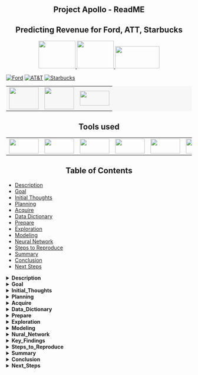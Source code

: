 <h2 style="text-align:center; font-weight:bold;">Project Apollo - ReadME</h2>



<h2 style="text-align:center; font-weight:bold;">Predicting Revenue for Ford, ATT, Starbucks</h2>


<!-- Resized and oriented images -->
<p align="center">
    <a href="https://shareholder.ford.com/Investors/Home/default.aspx">
        <img src="https://upload.wikimedia.org/wikipedia/commons/d/d8/Ford_logo.svg" width="100" height="75">
    </a>
    <a href="https://investors.att.com/">
        <img src="https://upload.wikimedia.org/wikipedia/commons/3/31/AT%26T_logo_2016.svg" width="100" height="75">
    </a>
    <a href="https://investor.starbucks.com/ir-home/default.aspx">
        <img src="https://upload.wikimedia.org/wikipedia/commons/d/d6/Starbucks_logo.jpg" width="120" height="60">
    </a>
</p>


[![Ford](https://upload.wikimedia.org/wikipedia/commons/d/d8/Ford_logo.svg)](https://shareholder.ford.com/Investors/Home/default.aspx)
[![AT&T](https://upload.wikimedia.org/wikipedia/commons/3/31/AT%26T_logo_2016.svg)](https://investors.att.com/)
[![Starbucks](https://upload.wikimedia.org/wikipedia/commons/d/d6/Starbucks_logo.jpg)](https://investor.starbucks.com/ir-home/default.aspx)


<!-- #region -->


<!-- Badges Table -->
<table style="background-color: #f7f7f7; margin: 0 auto; width: 100%;">
  <tr>
    <td style="text-align: center;"><a href="https://shareholder.ford.com/Investors/Home/default.aspx"><img src="https://upload.wikimedia.org/wikipedia/commons/d/d8/Ford_logo.svg" width="80" height="60"></a></td>
    <td style="text-align: center;"><a href="https://investors.att.com/"><img src="https://upload.wikimedia.org/wikipedia/commons/3/31/AT%26T_logo_2016.svg" width="80" height="60"></a></td>
    <td style="text-align: center;"><a href="https://investor.starbucks.com/ir-home/default.aspx"><img src="https://upload.wikimedia.org/wikipedia/commons/d/d6/Starbucks_logo.jpg" width="80" height="40"></a></td>
  </tr>
</table>

<!-- #endregion -->

<h2 style="text-align: center; font-weight: bold;">Tools used</h2>

<!-- Icons container table -->
<table style="margin: 0 auto; width: 100%;">
  <tr>
    <td style="text-align: center;"><a href="https://pandas.pydata.org/"><img src="https://upload.wikimedia.org/wikipedia/commons/thumb/e/ed/Pandas_logo.svg/1200px-Pandas_logo.svg.png" width="80" height="40"></a></td>
    <td style="text-align: center;"><a href="https://numpy.org/"><img src="https://upload.wikimedia.org/wikipedia/commons/thumb/1/1a/NumPy_logo.svg/1280px-NumPy_logo.svg.png" width="80" height="40"></a></td>
    <td style="text-align: center;"><a href="https://scipy.org/"><img src="https://upload.wikimedia.org/wikipedia/commons/b/b2/SCIPY_2.svg" width="80" height="40"></a></td>
    <td style="text-align: center;"><a href="https://matplotlib.org/"><img src="https://upload.wikimedia.org/wikipedia/commons/thumb/8/84/Matplotlib_icon.svg/1200px-Matplotlib_icon.svg.png" width="80" height="40"></a></td>
    <td style="text-align: center;"><a href="https://seaborn.pydata.org/"><img src="https://seaborn.pydata.org/_static/logo-wide-lightbg.svg" width="80" height="40"></a></td>
    <td style="text-align: center;"><a href="https://scikit-learn.org/stable/"><img src="https://upload.wikimedia.org/wikipedia/commons/thumb/0/05/Scikit_learn_logo_small.svg/1024px-Scikit_learn_logo_small.svg.png" width="80" height="40"></a></td>
  </tr>
</table>



<h2 style="text-align:center; font-weight:bold;">Table of Contents</h2>

<!-- #region -->
<a name="top"></a>
- [Description](#Description)
- [Goal](#Goal)
- [Initial Thoughts](#Initial_Thoughts)
- [Planning](#Planning)
- [Acquire](#Acquire)
- [Data Dictionary](#Data_Dictionary)
- [Prepare](#Prepare)
- [Exploration](#Exploration)
- [Modeling](#Modeling)
- [Neural Network](#Neural_Network)
- [Steps to Reproduce](#Steps_to_Reproduce)
- [Summary](#Summary)
- [Conclusion](#Conclusion)
- [Next Steps](#Next_Steps)

<details>
<summary><strong>Description</strong></summary>

## Description

This project predicts the next quarter's revenue for U.S blue chip companies (Ford Motor Company, Starbucks, and ATT), based on 80 quarters (20 years worth) of various economic, social, political, and environmental factors.
    
<a href="#top">Return to Table of Contents</a>
</details>

<details>
    
<summary><strong>Goal</strong></summary>

## Goal

The goal is to use generic data available to the public rather than industry-specific data or company-specific data to make a good total revenue prediction, better than predicting the average.
    
<a href="#top">Return to Table of Contents</a>
</details>

<details>
<summary><strong>Initial_Thoughts</strong></summary>

## Initial_Thoughts

"Everything, Everywhere, all at once" — this profound quote encapsulates the concept of the interconnectedness of all things across different locations and scenarios, occurring simultaneously. With this in mind, our project focuses on uncovering influential features within data segments from diverse sectors, which can have substantial impacts on revenue performance. By acquiring these subtle insights, decision-makers can be equipped with advanced knowledge of the external factors influencing their revenues, enabling them to adapt their business strategies accordingly.

With the above in mind, some initial questions we had:
- Are our target variables normally distributed?
- What features are statistically significant to our targets?
- Can the same features work for multiple targets? (Targets tested separately)
- What are the impacts of negative and positive correlating features?

<a href="#top">Return to Table of Contents</a>
</details>

<details>
<summary><strong>Planning</strong></summary>

## Planning

Generated a range of innovative ideas for revenue-affecting features through productive brainstorming sessions. Organized tasks using a Kanban board, efficiently tracking their progress under categories like 'Needs to be done', 'Doing', and 'Done'. Collaboratively compiled and maintained a shared knowledge document, ensuring seamless dissemination of new information, ideas, and functions across the team. Set clear milestone due dates and benchmarks, providing a solid foundation for measuring progress and achieving project goals.

<a href="#top">Return to Table of Contents</a>
</details>

<details>
<summary><strong>Acquire</strong></summary>

## Acquire

During the "Acquire" phase of our project, we collected a rich dataset comprising 40 features meticulously sourced from over 17 distinct websites. Notable among them are:
- Federal Reserve Economic Data (FRED)
- Bureau of Labor & Statistics (BLS)
- Organization for Economic Cooperation and Development (OECD)
    
Bringing all this valuable data together, we created a unified and coherent dataframe. This comprehensive dataframe incorporates data spanning two decades, encompassing 80 quarters. Each row represents one quarter, containing all pertinent revenue figures and associated features. See data dictionary below:

<a href="#top">Return to Table of Contents</a>
</details>

<details>
<summary><strong>Data_Dictionary</strong></summary>

## Data_Dictionary

| Feature | Definition (measurement)|
|:--------|:-----------|
|adjusted_revenue| The total quarterly revenue of the target Company in dollars adjusted for inflation|
|Year| The year of the data |
|Quarter| The quarter of the data |
|Population|The U.S. population for the quarter| 
|Median_house_income| The median household income per quarter in dollars|
|Federal_fund_rate| The interest rate that U.S. banks pay one another top borrow or loan money overnight (percentage)|
|Unemp_rate| The unemployment rate, the number of residents without a job and looking for work divided by the total number of residents|
|Home_ownership_rate| Home ownership rate by population|
|Government_spending| Government spending in billions of dollars|
|Gdp_deflated| measures changes in the prices of goods and services produced in the United States|
|Cpi_all_items_avg| Measures price change experienced by urban consumers; the average change in price over time of a market basket of consumer goods and services|
|Avg_temperature| The avg temperature in fahrenheit for the quarter|
|Avg_precipitation| The avg rainfall in inches for the quarter|
|Palmer_drought_index| The magnitude of PDSI indicates the severity of the departure from normal soil moisture conditions|
|eci|The Employment Cost Index, is a quarterly measure of the change in the price of labor, defined as compensation per employee hour worked|
|dow|Quarterly Dow Jones Industrial average|
|P_election| If it is a presidential election year (1=yes)|
|Midterm_election| If it is a midterm election year (1=yes)|
|Violent_crime_rate|Violent crimes (involve force or threat of force) per 100,000 |
|Consumer_confidence_index| An indication of future developments based on households' responses 100+ being a positive outlook|
|Case_shiller_index| benchmark of average single-family home prices in the U.S., calculated monthly based on changes in home prices over the prior three months |
|Prime| The prime rate is the interest rate that commercial banks charge creditworthy customers|
|Man_new_order|Motor Vehicles and Parts, Monthly, Seasonally Adjusted (in millions of dollars)|
|Construction_res|Total amount spent on residential construction (in millions of dollars)|
|CLI|The composite leading indicator, designed to provide early signals of turning points in business cycles|
|Soy|Soy bean prices|
|Misery_index|The measure of economic distress felt by everyday people, due to the risk of (or actual) joblessness combined with an increasing cost of living| 

<a href="#top">Return to Table of Contents</a>
</details>

<details>
<summary><strong>Prepare</strong></summary>

## Prepare

#### Data Preparation Process:

- Most of the financial data we encountered was relatively clean and had minimal null values.
- The null values we did encounter were mainly due to missing data that did not extend beyond 2020.

#### Handling Missing Values:

- For variables where it made sense, we filled in missing values using a 3-period weighted moving average.

- However, for variables where filling in missing data would be unreliable, we decided to drop those variables.

#### Adjust Monetary Variables
- We used the CPI method of deflating all of our monetary variables. 
    - The Formula is as follows: 2003 Price x (2023 CPI / 2003 CPI) = 2023 Price

#### Dataframe Preparation for Exploration:

1. First, we lagged the revenue back one quarter. This ensured that revenue would be predicting the quarter ahead of it. For instance, 2022 Q4 data would be used to predict 2023 Q1 revenue.

2. Next, we removed the top row, which contained data relevant to predicting Q3 2023. (Unnecessary for this study)

3. Finally, we isolated 1 line of data. Q1 2023 data was removed and set aside as a separate 1-line dataframe. This dataframe will be used to predict Q2 revenue for Ford, ATT, and Starbucks.

<a href="#top">Return to Table of Contents</a>
</details>

<details>
<summary><strong>Exploration</strong></summary>

## Exploration

#### Data Split and Model Selection:
- At the outset, we divided our data into training and test sets following a 70/30 split. As our modeling approach incorporates GridSearch, a traditional train-validate-test division was deemed unnecessary.

#### Testing for Normalcy and Statistical Methodology:
- To ensure the reliability of our analysis, we applied the Shapiro-Wilks test to examine the normality of our target variables. Notably, none of our targets exhibited a normal distribution. Acknowledging this, we opted for the utilization of appropriate statistical methods suited for non-parametric data.

#### Spearman's Rank Correlation for Continuous Variables:
- To gauge the relationships between our continuous variables and targets, we employed Spearman's rank correlation test. This rigorous examination allowed us to test each variable for significance concerning each target.

#### Data-Driven Approach to Feature Selection:
- Remaining unbiased, we allowed the data and statistical tests to guide our feature selection process. Consequently, we prepared three distinct sets of features based on what was statistically significant to each of our targets: Ford, AT&T, and Starbucks.

- By adopting this meticulous approach, we have laid a robust foundation for our predictive modeling and analysis, ensuring the accuracy and relevance of our results.

<a href="#top">Return to Table of Contents</a>
</details>

<details>
<summary><strong>Modeling</strong></summary>

## Modeling

#### Feature Selection with KBest:

To enhance our model's performance, we initially scaled the data and employed the KBest method to identify the most important features for each target:

- After KBest feature selection:
    - Ford: 15 features
    - Starbucks: 19 features
    - AT&T: 13 features

#### Regression Models and GridSearch:

Subsequently, we simultaneously employed GridSearch to explore various hyperparameters for the following regression models using the selected features from the training data:

- LassoLars
- Generalized Linear Model
- Polynomial Regression

If polynomial regression degree = 1 was chosen as the best model, this would be equivalent to Ordinary Least Squares regression.

#### Model Evaluation:

To assess model performance, we measured two key metrics on the training data: Root Mean Squared Error (RMSE) and the coefficient of determination ($R^2$):

- RMSE: The average difference between predicted and actual values.
- $R^2$: Also known as the coefficient of determination. This value represents the percentage of the variance in our target variable that is explained by our independent variables.

#### Selecting the Best Model:

We selected the model that demonstrated the lowest RMSE and the highest $R^2$ values. This top-performing model was then utilized to predict values on our test dataset.

#### Predicting the Next Quarter:

Finally, using the one-line data frame in concert with the best performing model, we made predictions for the next quarter.

<a href="#top">Return to Table of Contents</a>
</details>

<details>
<summary><strong>Nural_Network</strong></summary>

## Nural_Network

Words
- smart things
    - even smarter things

</details>

<details>
<summary><strong>Key_Findings</strong></summary>

## Key_Findings

#### Non-Normal Distribution of Targets:
- Our target variables were found to be non-normally distributed, impacting our choice of statistical methods.

#### Starbucks as DOW and S&P 500 Proxy:
- While not officially designated as a proxy, Starbucks' revenue shows a close alignment with the movement of the DOW and S&P 500, making it a 'de-facto' proxy.

#### Impact of AT&T Acquisition:
- In 2005, the merger of SBC (Southwestern Bell Corp.) and AT&T resulted in a noticeable revenue jump from $15.81B to $43.04B between April 2005 and October 2006. This acquisition was not accounted for by our independent features.

#### Revenue Comparison with Inflation Adjustment:
- In terms of inflation-adjusted dollars in the early 2000s, Ford generated more revenue dollar for dollar compared to present date.

#### Starbucks' Resilience and Recovery:
- Starbucks demonstrated resilience during COVID and was minimally affected by the 2008 Great Recession.

#### Impact of COVID and Great Recession on AT&T:
- AT&T was heavily impacted by COVID, and the 2008 Great Recession had no significant effect on the company.
    - Unfortunately, AT&T has not fully recovered since COVID.

#### Ford's Struggle with Recession and COVID:
- Ford was heavily impacted by the 2008 Great Recession and faced significant challenges during COVID due to supply chain issues. However, Ford is now approaching pre-COVID revenue numbers.

#### Correlation of Features with Companies:
- Out of 38 features, 10 were found to be correlated with all three companies, while 6 did not correlate with any of the three.

#### Successful Proof of Concept:
- Our approach and methodology have been proven successful in building a prediction model, laying a solid foundation for future work.

<a href="#top">Return to Table of Contents</a>
</details>

<details>
<summary><strong>Steps_to_Reproduce</strong></summary>

## Steps_to_Reproduce

To facilitate easy replication of our analysis, follow these steps:

#### Download the compiled CSV file from the Github repository.
- 'entire_df_ford_starbucks_att_adjusted.csv'
- Save it to your working directory.
- Read the CSV into a notebook using the following command:
    - df = pd.read_csv("name_of_file.csv")

#### Prepped Data:
- The data is already prepped, so no additional data preparation is required.

#### Utilize Provided Functions:
- Utilize the functions provided in the wrangle.py, explore.py, and modeling.py files included in the Github repository.
- These functions will assist you in various data wrangling, exploration, and modeling tasks.

#### Copy Project_Apollo_Final_Notebook:
- Make a copy of the Project_Apollo_Final_Notebook.ipynb file to start your analysis.

#### Split into Train and Test Datasets:
- Use the split_data() function provided in the explore.py file to split your data into train and test datasets using the 70/30 method.

#### Explore the Data:
- Utilize the functions provided in the explore.py file for data exploration.
- Visualize the data and conduct statistical tests to gain insights into its characteristics.

#### Scale and Model the Data:
- Use the functions from the modeling.py file to scale and model your data.
- Implement appropriate regression techniques to predict the desired outcomes.

#### Analyze Outputs and Form Conclusions:
- Carefully examine the outputs of your analysis.
- Form conclusions based on the results obtained from the modeling process.

#### Summarize with Recommendations/Next Steps:
- Summarize your findings and insights.
- Provide recommendations for further action or possible next steps based on your analysis.

By following these steps and leveraging the provided functions, you can successfully reproduce our analysis and gain valuable insights from the dataset.

<a href="#top">Return to Table of Contents</a>
</details>

<details>
<summary><strong>Summary</strong></summary>

## Summary

The goal of this project was to predict revenue for a Blue Chip Company in the next quarter. We explored the potential of economic, socio-economic, and environmental factors in predicting revenue gains and losses. Overall, the project achieved promising results in predicting revenue for Ford, ATT, and Starbucks, showcasing the potential of the selected features and models.

<a href="#top">Return to Table of Contents</a>
</details>

<details>
<summary><strong>Conclusion</strong></summary>

## Conclusion

We can conclude that our project successfully explored the use of economic, socio-economic, and environmental factors to predict revenue gains and losses for Ford, ATT, and Starbucks. Through rigorous feature selection and testing, we identified key variables and developed models that outperformed baseline predictions and produced respectable RMSE and R2 values.

For Ford, we predict a slight decrease in revenue for Q2 compared to the previous quarter. Meanwhile, the ATT model also demonstrated promising results, projecting an increase in revenue for Q2 compared to Q1. Lastly, the Starbucks model yielded positive outcomes, indicating a slight revenue increase for Q2 in comparison to Q1.

It is worth mentioning that all the models employed the LassoLars model for their predictions.

Overall, our project highlights the potential of leveraging various factors to predict revenue changes for these companies. While further refinements and validations are needed, these results offer valuable insights and opportunities for future analysis and decision-making in their respective industries.

<a href="#top">Return to Table of Contents</a>
</details>

<details>
<summary><strong>Next_Steps</strong></summary>

## Next_Steps

Based on the project findings, we can make the following recommendations and outline potential next steps:

1. Further Refinement and Validation:
   - Validate the models by comparing the predicted revenue with the actual revenue for multiple quarters to ensure consistent performance.
   - Perform additional statistical tests and analysis to validate the relationships between the selected features and revenue changes.
   - Refine the models by incorporating additional relevant variables or exploring different algorithms to improve predictive accuracy.


2. Business Impact and Decision-Making:
   - Evaluate the impact of predicted revenue changes on business operations, financial planning, and resource allocation.
   - Conduct sensitivity analysis to assess the potential outcomes under different revenue scenarios and identify areas that require strategic attention.


3. Continuous Data Collection and Feature Selection:
   - Continuously gather updated data on economic, socio-economic, and environmental factors to capture real-time market dynamics.
   - Refine the feature selection process by exploring new variables that could enhance the models' predictive power.


4. Monitor External Factors:
   - Stay updated on industry trends, regulatory changes, and market conditions that could impact the revenue of Ford, ATT, and Starbucks.
   - Monitor external factors such as consumer behavior, competitor performance, and macroeconomic indicators to capture additional insights for revenue forecasting.


5. Collaboration and Feedback:
   - Engage with domain experts and business stakeholders to gain a deeper understanding of the factors influencing revenue changes and gather valuable insights.


6. Expand to Other Companies:
   - Apply the knowledge gained from this project to predict revenue changes for other companies in the automotive, telecommunications, and food and beverage industries.
   - Adapt and refine the models for different market sectors. 

By following these recommendations and embarking on the suggested next steps, organizations can leverage data-driven revenue predictions to make informed decisions, optimize business strategies, and gain a competitive edge in the market.

<a href="#top">Return to Table of Contents</a>
</details>





<!-- #endregion -->

```python

```
